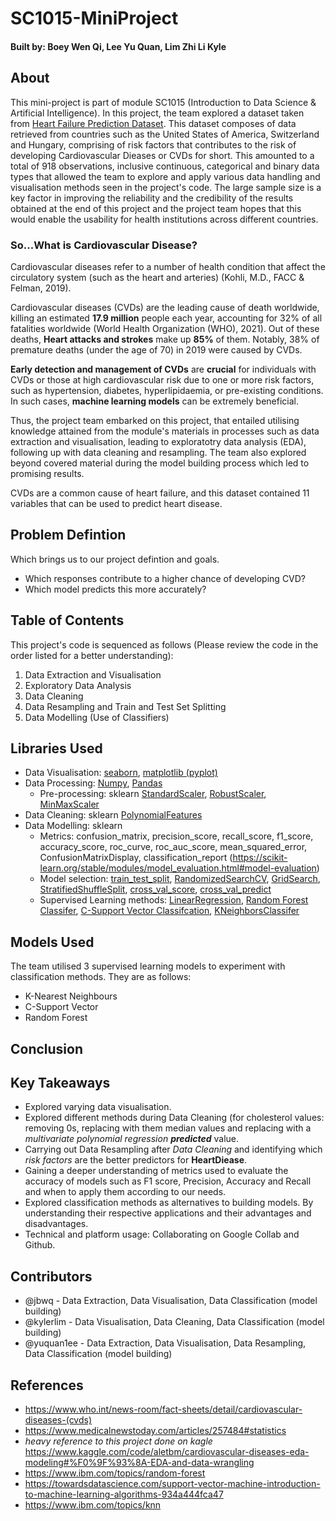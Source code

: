 # SC1015-MiniProject

#### Built by: Boey Wen Qi, Lee Yu Quan, Lim Zhi Li Kyle 


## About 

This mini-project is part of module SC1015 (Introduction to Data Science & Artificial Intelligence). In  this project, the team explored a dataset taken from [Heart Failure Prediction Dataset](https://www.kaggle.com/fedesoriano/heart-failure-prediction). This dataset composes of data retrieved from countries such as the United States of America, Switzerland and Hungary, comprising of risk factors that contributes to the risk of developing Cardiovascular Dieases or CVDs for short. This amounted to a total of 918 observations, inclusive continuous, categorical and binary data types that allowed the team to explore and apply various data handling and visualisation methods seen in the project's code. The large sample size is a key factor in improving the reliability and the credibility of the results obtained at the end of this project and the project team hopes that this would enable the usability for health institutions across different countries.

### So...What is Cardiovascular Disease?

Cardiovascular diseases refer to a number of health condition that affect the circulatory system (such as the heart and arteries) (Kohli, M.D., FACC & Felman, 2019).

Cardiovascular diseases (CVDs) are the leading cause of death worldwide, killing an estimated **17.9 million** people each year, accounting for 32% of all fatalities worldwide (World Health Organization (WHO), 2021). Out of these deaths, **Heart attacks and strokes** make up **85%** of them. Notably, 38% of premature deaths (under the age of 70) in 2019 were caused by CVDs. 

**Early detection and management of CVDs** are **crucial** for individuals with CVDs or those at high cardiovascular risk due to one or more risk factors, such as hypertension, diabetes, hyperlipidaemia, or pre-existing conditions. In such cases, **machine learning models** can be extremely beneficial. 

Thus, the project team embarked on this project, that entailed utilising knowledge attained from the module's materials in processes such as data extraction and visualisation, leading to exploratotry data analysis (EDA), following up with data cleaning and resampling. The team also explored beyond covered material during the model building process which led to promising results.

CVDs are a common cause of heart failure, and this dataset contained 11 variables that can be used to predict heart disease.

## Problem Defintion 
Which brings us to our project defintion and goals. 
- Which responses contribute to a higher chance of developing CVD?
- Which model predicts this more accurately?

## Table of Contents

This project's code is sequenced as follows (Please review the code in the order listed for a better understanding):

1. Data Extraction and Visualisation
2. Exploratory Data Analysis
3. Data Cleaning 
4. Data Resampling and Train and Test Set Splitting 
5. Data Modelling (Use of Classifiers) 

## Libraries Used
- Data Visualisation: [seaborn](https://seaborn.pydata.org/), [matplotlib (pyplot)](https://matplotlib.org/stable/api/_as_gen/matplotlib.pyplot.subplots.html)
- Data Processing: [Numpy](https://numpy.org/), [Pandas](https://pandas.pydata.org/)
  - Pre-processing: sklearn [StandardScaler](https://scikit-learn.org/stable/modules/generated/sklearn.preprocessing.StandardScaler.html), [RobustScaler](https://scikit-learn.org/stable/modules/generated/sklearn.preprocessing.RobustScaler.html), [MinMaxScaler](https://scikit-learn.org/stable/modules/generated/sklearn.preprocessing.MinMaxScaler.html)
- Data Cleaning: sklearn [PolynomialFeatures](https://scikit-learn.org/stable/modules/generated/sklearn.preprocessing.PolynomialFeatures.html)
- Data Modelling: sklearn
  - Metrics: confusion_matrix, precision_score, recall_score, f1_score, accuracy_score, roc_curve, roc_auc_score, mean_squared_error, ConfusionMatrixDisplay, classification_report (https://scikit-learn.org/stable/modules/model_evaluation.html#model-evaluation)
  - Model selection: [train_test_split](), [RandomizedSearchCV](https://scikit-learn.org/stable/modules/generated/sklearn.model_selection.RandomizedSearchCV.html#sklearn.model_selection.RandomizedSearchCV), [GridSearch](https://scikit-learn.org/stable/modules/generated/sklearn.model_selection.GridSearchCV.html#sklearn.model_selection.GridSearchCV), [StratifiedShuffleSplit](https://scikit-learn.org/stable/modules/generated/sklearn.model_selection.StratifiedShuffleSplit.html), [cross_val_score](https://scikit-learn.org/stable/modules/generated/sklearn.model_selection.cross_val_score.html), [cross_val_predict](https://scikit-learn.org/stable/modules/generated/sklearn.model_selection.cross_val_predict.html)
  - Supervised Learning methods: [LinearRegression](https://scikit-learn.org/stable/modules/generated/sklearn.linear_model.LinearRegression.html), [Random Forest Classifer](https://scikit-learn.org/stable/modules/generated/sklearn.ensemble.RandomForestClassifier.html#sklearn.ensemble.RandomForestClassifier), [C-Support Vector Classifcation](https://scikit-learn.org/stable/modules/generated/sklearn.svm.SVC.html#sklearn.svm.SVC), [KNeighborsClassifer](https://scikit-learn.org/stable/modules/generated/sklearn.neighbors.KNeighborsClassifier.html#sklearn.neighbors.KNeighborsClassifier)

## Models Used
The team utilised 3 supervised learning models to experiment with classification methods. They are as follows:
- K-Nearest Neighbours 
- C-Support Vector 
- Random Forest 

## Conclusion

## Key Takeaways 
- Explored varying data visualisation. 
- Explored different methods during Data Cleaning (for cholesterol values: removing 0s, replacing with them median values and replacing with a *multivariate polynomial regression **predicted*** value. 
- Carrying out Data Resampling after *Data Cleaning* and identifying which *risk factors* are the better predictors for **HeartDiease**.
- Gaining a deeper understanding of metrics used to evaluate the accuracy of models such as F1 score, Precision, Accuracy and Recall and when to apply them according to our needs.
- Explored classification methods as alternatives to building models. By understanding their respective applications and their advantages and disadvantages.
- Technical and platform usage: Collaborating on Google Collab and Github.

## Contributors 
- @jbwq - Data Extraction, Data Visualisation, Data Classification (model building)
- @kylerlim - Data Visualisation, Data Cleaning, Data Classification (model building) 
- @yuquan1ee - Data Extraction, Data Visualisation, Data Resampling, Data Classification (model building) 

## References 
- https://www.who.int/news-room/fact-sheets/detail/cardiovascular-diseases-(cvds)
- https://www.medicalnewstoday.com/articles/257484#statistics
- *heavy reference to this project done on kagle* https://www.kaggle.com/code/aletbm/cardiovascular-diseases-eda-modeling#%F0%9F%93%8A-EDA-and-data-wrangling
- https://www.ibm.com/topics/random-forest
- https://towardsdatascience.com/support-vector-machine-introduction-to-machine-learning-algorithms-934a444fca47
- https://www.ibm.com/topics/knn
